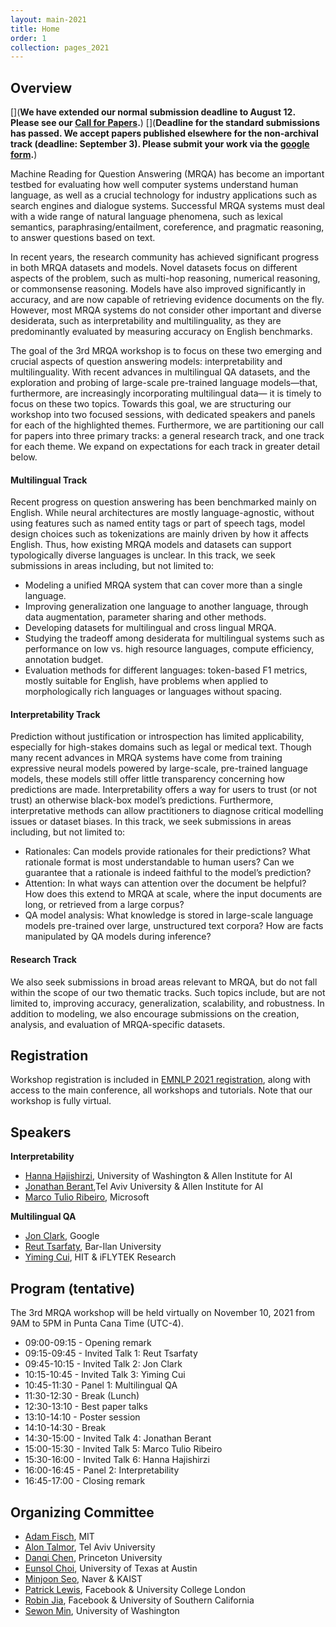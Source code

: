 ```yaml
---
layout: main-2021
title: Home
order: 1
collection: pages_2021
---
```

## Overview
[](**We have extended our normal submission deadline to August 12. Please see our [Call for Papers](cfp).**)
[](**Deadline for the standard submissions has passed. We accept papers published elsewhere for the non-archival track (deadline: September 3). Please submit your work via the [google form](https://docs.google.com/forms/d/e/1FAIpQLSfPOCOr_4UiTVII29dZAL1GXkTFFvueQJa9gLaVK5TKh5R02A/viewform?usp=sf_link).**)

Machine Reading for Question Answering (MRQA) has become an important testbed for evaluating how well computer systems understand human language, as well as a crucial technology for industry applications such as search engines and dialogue systems. Successful MRQA systems must deal with a wide range of natural language phenomena, such as lexical semantics, paraphrasing/entailment, coreference, and pragmatic reasoning, to answer questions based on text. 

In recent years, the research community has achieved significant progress in both MRQA datasets and models. Novel datasets focus on different aspects of the problem, such as multi-hop reasoning, numerical reasoning, or commonsense reasoning. Models have also improved significantly in accuracy, and are now capable of retrieving evidence documents on the fly. However, most MRQA systems do not consider other important and diverse desiderata, such as interpretability and multilinguality, as they are predominantly evaluated by measuring accuracy on English benchmarks.

The goal of the 3rd MRQA workshop is to focus on these two emerging and crucial aspects of question answering models: interpretability and multilinguality. With recent advances in multilingual QA datasets, and the exploration and probing of large-scale pre-trained language models—that, furthermore, are increasingly incorporating multilingual data— it is timely to focus on these two topics. Towards this goal, we are structuring our workshop into two focused sessions, with dedicated speakers and panels for each of the highlighted themes. Furthermore, we are partitioning our call for papers into three primary tracks: a general research track, and one track for each theme. We expand on expectations for each track in greater detail below. 

#### Multilingual Track
Recent progress on question answering has been benchmarked mainly on English. While neural architectures are mostly language-agnostic, without using features such as named entity tags or part of speech tags, model design choices such as tokenizations are mainly driven by how it affects English. Thus, how existing MRQA models and datasets can support typologically diverse languages is unclear. In this track, we seek submissions in areas including, but not limited to:
- Modeling a unified MRQA system that can cover more than a single language.
- Improving generalization one language to another language, through data augmentation, parameter sharing and other methods.
- Developing datasets for multilingual and cross lingual MRQA. 
- Studying the tradeoff among desiderata for multilingual systems such as performance on low vs. high resource languages, compute efficiency, annotation budget.
- Evaluation methods for different languages: token-based F1 metrics, mostly suitable for English, have problems when applied to morphologically rich languages or languages without spacing. 

#### Interpretability Track
Prediction without justification or introspection has limited applicability, especially for high-stakes domains such as legal or medical text. Though many recent advances in MRQA systems have come from training expressive neural models powered by large-scale, pre-trained language models, these models still offer little transparency concerning how predictions are made. Interpretability offers a way for users to trust (or not trust) an otherwise black-box model’s predictions. Furthermore, interpretative methods can allow practitioners to diagnose critical modelling issues or dataset biases. In this track, we seek submissions in areas including, but not limited to:
- Rationales: Can models provide rationales for their predictions? What rationale format is most understandable to human users? Can we guarantee that a rationale is indeed faithful to the model’s prediction?
- Attention: In what ways can attention over the document be helpful? How does this extend to MRQA at scale, where the input documents are long, or retrieved from a large corpus?
- QA model analysis: What knowledge is stored in large-scale language models pre-trained over large, unstructured text corpora? How are facts manipulated by QA models during inference?

#### Research Track
We also seek submissions in broad areas relevant to MRQA, but do not fall within the scope of our two thematic tracks. Such topics include, but are not limited to, improving accuracy, generalization, scalability, and robustness. In addition to modeling, we also encourage submissions on the creation, analysis, and evaluation of MRQA-specific datasets.

## Registration
Workshop registration is included in [EMNLP 2021 registration](https://2021.emnlp.org/registration), along with access to the main conference, all workshops and tutorials. Note that our workshop is fully virtual.

## Speakers
**Interpretability**
- [Hanna Hajishirzi](https://homes.cs.washington.edu/~hannaneh/), University of Washington & Allen Institute for AI
- [Jonathan Berant](https://www.cs.tau.ac.il/~joberant/),Tel Aviv University & Allen Institute for AI
- [Marco Tulio Ribeiro](https://homes.cs.washington.edu/~marcotcr/), Microsoft

**Multilingual QA**
- [Jon Clark](https://www.linkedin.com/in/jonhclark/), Google
- [Reut Tsarfaty](http://www.tsarfaty.com/), Bar-Ilan University
- [Yiming Cui](http://ymcui.github.io/), HIT & iFLYTEK Research

## Program (tentative)
The 3rd MRQA workshop will be held virtually on November 10, 2021 from 9AM to 5PM in Punta Cana Time (UTC-4).

* 09:00-09:15 - Opening remark
* 09:15-09:45 - Invited Talk 1: Reut Tsarfaty
* 09:45-10:15 - Invited Talk 2: Jon Clark
* 10:15-10:45 - Invited Talk 3: Yiming Cui
* 10:45-11:30 - Panel 1: Multilingual QA
* 11:30-12:30 - Break (Lunch)
* 12:30-13:10 - Best paper talks
* 13:10-14:10 - Poster session
* 14:10-14:30 - Break
* 14:30-15:00 - Invited Talk 4: Jonathan Berant
* 15:00-15:30 - Invited Talk 5: Marco Tulio Ribeiro
* 15:30-16:00 - Invited Talk 6: Hanna Hajishirzi
* 16:00-16:45 - Panel 2: Interpretability
* 16:45-17:00 - Closing remark

## Organizing Committee
- [Adam Fisch](https://people.csail.mit.edu/fisch/), MIT
- [Alon Talmor](https://www.alontalmor.com/), Tel Aviv University
- [Danqi Chen](https://www.cs.princeton.edu/~danqic/), Princeton University
- [Eunsol Choi](https://www.cs.utexas.edu/~eunsol/), University of Texas at Austin
- [Minjoon Seo](https://seominjoon.github.io/), Naver & KAIST
- [Patrick Lewis](https://www.patricklewis.io/), Facebook & University College London
- [Robin Jia](https://robinjia.github.io/), Facebook & University of Southern California
- [Sewon Min](https://shmsw25.github.io/), University of Washington
